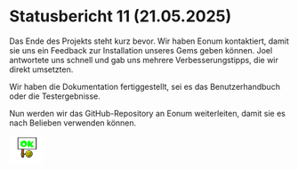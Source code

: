 # Statusbericht 11 (21.05.2025)

Das Ende des Projekts steht kurz bevor. Wir haben Eonum kontaktiert, damit sie uns ein Feedback zur Installation unseres Gems geben können. Joel antwortete uns schnell und gab uns mehrere Verbesserungstipps, die wir direkt umsetzten.

Wir haben die Dokumentation fertiggestellt, sei es das Benutzerhandbuch oder die Testergebnisse.

Nun werden wir das GitHub-Repository an Eonum weiterleiten, damit sie es nach Belieben verwenden können.  

![Ok](./img/ok.png)
